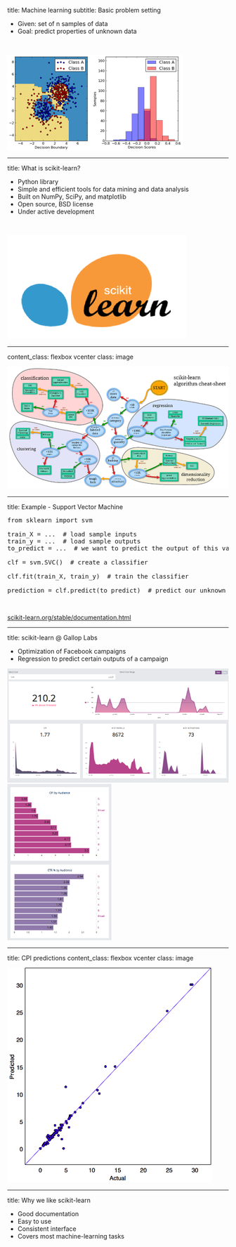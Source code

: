 title: Machine learning
subtitle: Basic problem setting

- Given: set of n samples of data
- Goal: predict properties of unknown data

<br>

![adaboost](images/plot_adaboost_twoclass_1.png)

---

title: What is scikit-learn?

- Python library
- Simple and efficient tools for data mining and data analysis
- Built on NumPy, SciPy, and matplotlib
- Open source, BSD license
- Under active development

<br>

![scikit-learn](images/scikitlearn.png)

---

content_class: flexbox vcenter
class: image

![CPI predicted vs actual](images/ml_map_small.png)

---

title: Example - Support Vector Machine

<pre class="prettyprint" data-lang="python">
from sklearn import svm

train_X = ...  # load sample inputs
train_y = ...  # load sample outputs
to_predict = ...  # we want to predict the output of this value

clf = svm.SVC()  # create a classifier

clf.fit(train_X, train_y)  # train the classifier

prediction = clf.predict(to_predict)  # predict our unknown output
</pre>

<br>

[scikit-learn.org/stable/documentation.html](http://scikit-learn.org/stable/documentation.html)

---

title: scikit-learn @ Gallop Labs

- Optimization of Facebook campaigns
- Regression to predict certain outputs of a campaign

![Goals dashboard](images/goals_dashboard2.png)
![Audience breakdown](images/audience_breakdown2.png)

---

title: CPI predictions
content_class: flexbox vcenter
class: image

![CPI predicted vs actual](images/cpi_predicted_vs_actual.png)

---

title: Why we like scikit-learn

- Good documentation
- Easy to use
- Consistent interface
- Covers most machine-learning tasks
